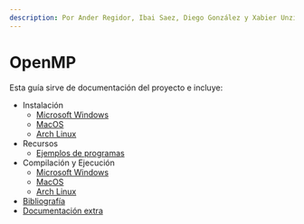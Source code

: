 ```yaml
---
description: Por Ander Regidor, Ibai Saez, Diego González y Xabier Unzilla
---
```


# OpenMP

Esta guía sirve de documentación del proyecto e incluye:

* Instalación
  * [Microsoft Windows](instalacion/windows.md)
  * [MacOS](instalacion/macos.md)
  * [Arch Linux](instalacion/arch-linux.md)
* Recursos
  * [Ejemplos de programas](recursos/ejemplos-de-programas.md)
* Compilación y Ejecución
  * [Microsoft Windows](compilacion-y-ejecucion/windows.md)
  * [MacOS](compilacion-y-ejecucion/macos.md)
  * [Arch Linux](compilacion-y-ejecucion/arch-linux.md)
* [Bibliografía](extras/bibliografia.md)
* [Documentación extra](extras/documentacion-extra.md)

